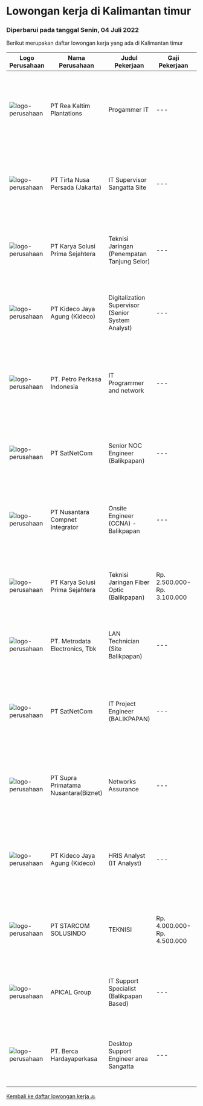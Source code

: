 
  # Lowongan kerja di Kalimantan timur

  ### Diperbarui pada tanggal Senin, 04 Juli 2022

  Berikut merupakan daftar lowongan kerja yang ada di Kalimantan timur

  |Logo Perusahaan | Nama Perusahaan | Judul Pekerjaan | Gaji Pekerjaan | Lokasi | Deskripsi | Tanggal diunggah | Pranala |
  | -------------- | --------------- | --------------- | --------- | --------- | -------------- | ------- | ----------- |
  |![logo-perusahaan](https://image-service-cdn.seek.com.au/9376cc1578ec132ba9f8ff2f412752d55fbfcc3c/ee4dce1061f3f616224767ad58cb2fc751b8d2dc)|PT Rea Kaltim Plantations|Progammer IT|---|Kutai Kartanegara|PT REA Kaltim Plantations mencari Programmer yang menguasai konsep pemahaman IT dan bertanggung jawab dalam pengembangan, analisa, penerapan serta...|Minggu, 03 Juli 2022|https://www.jobstreet.co.id/id/job/progammer-it-3924985?token=0~63685db1-73cc-49ab-8fbb-da3101196f2f&sectionRank=1&jobId=jobstreet-id-job-3924985|
|![logo-perusahaan](https://image-service-cdn.seek.com.au/c4ce478b52896f43a097099add17b0ccac0b8489/ee4dce1061f3f616224767ad58cb2fc751b8d2dc)|PT Tirta Nusa Persada (Jakarta)|IT Supervisor Sangatta Site|---|Kutai Timur|KUALIFIKASI : Minimal memiliki latar belakang pendidikan S-1 Teknik Informatika Berusia maksimal 35 tahun Memiliki pengalaman minimal 3 tahun sampai...|Rabu, 29 Juni 2022|https://www.jobstreet.co.id/id/job/it-supervisor-sangatta-site-3926463?token=0~63685db1-73cc-49ab-8fbb-da3101196f2f&sectionRank=2&jobId=jobstreet-id-job-3926463|
|![logo-perusahaan](https://image-service-cdn.seek.com.au/bb0f2c313297f2db3d497466b95d7da85644edc0/ee4dce1061f3f616224767ad58cb2fc751b8d2dc)|PT Karya Solusi Prima Sejahtera|Teknisi Jaringan (Penempatan Tanjung Selor)|---|Balikpapan|Kualifikasi: Lulusan Min. D3 Teknik Telekomunikasi/Teknik Informatika/Teknik Komputer/Sistem Informasi/Manajemen Informatika Memiliki kemampuan...|Jumat, 01 Juli 2022|https://www.jobstreet.co.id/id/job/teknisi-jaringan-penempatan-tanjung-selor-3930337?token=0~63685db1-73cc-49ab-8fbb-da3101196f2f&sectionRank=3&jobId=jobstreet-id-job-3930337|
|![logo-perusahaan](https://image-service-cdn.seek.com.au/c459a3197888e61ec2ebe86d307dcce37e2b470f/ee4dce1061f3f616224767ad58cb2fc751b8d2dc)|PT Kideco Jaya Agung (Kideco)|Digitalization Supervisor (Senior System Analyst)|---|Paser|Requirement: Minimum bachelor’s degree in Informatics Engineer Min. 6 years of experience in System Development Experience working in an agile...|Jumat, 01 Juli 2022|https://www.jobstreet.co.id/id/job/digitalization-supervisor-senior-system-analyst-3929727?token=0~63685db1-73cc-49ab-8fbb-da3101196f2f&sectionRank=4&jobId=jobstreet-id-job-3929727|
|![logo-perusahaan](https://image-service-cdn.seek.com.au/a27229dc202c8f61d2f7201a6830ed2ec17e1b37/ee4dce1061f3f616224767ad58cb2fc751b8d2dc)|PT. Petro Perkasa Indonesia|IT Programmer and network|---|Kutai Kartanegara|Job Description : Melakukan pemasangan, pengaturan dan pembaharuan pada hardware, software serta network Troubleshooting perangkat IT Mengelola...|Jumat, 01 Juli 2022|https://www.jobstreet.co.id/id/job/it-programmer-and-network-3941004?token=0~63685db1-73cc-49ab-8fbb-da3101196f2f&sectionRank=5&jobId=jobstreet-id-job-3941004|
|![logo-perusahaan](https://image-service-cdn.seek.com.au/6108f58b8d52b8e5523830ee4b11d6074377e515/ee4dce1061f3f616224767ad58cb2fc751b8d2dc)|PT SatNetCom|Senior NOC Engineer (Balikpapan)|---|Balikpapan|Skills: Excellent knowledge of wireless networking, TCP/IP Protocol, LANs, routers, switches, and server/client both practical and theory. Good...|Kamis, 30 Juni 2022|https://www.jobstreet.co.id/id/job/senior-noc-engineer-balikpapan-3927471?token=0~63685db1-73cc-49ab-8fbb-da3101196f2f&sectionRank=6&jobId=jobstreet-id-job-3927471|
|![logo-perusahaan](https://image-service-cdn.seek.com.au/faf1379cb2f8ff5c87162dc20c60c0d2f63dba1c/ee4dce1061f3f616224767ad58cb2fc751b8d2dc)|PT Nusantara Compnet Integrator|Onsite Engineer (CCNA) - Balikpapan|---|Balikpapan|Job Descriptions : Analyze customer needs Provide solutions and give recommendations to the customer according to their needs Preventive and...|Rabu, 29 Juni 2022|https://www.jobstreet.co.id/id/job/onsite-engineer-ccna-balikpapan-3918580?token=0~63685db1-73cc-49ab-8fbb-da3101196f2f&sectionRank=7&jobId=jobstreet-id-job-3918580|
|![logo-perusahaan](https://image-service-cdn.seek.com.au/bb0f2c313297f2db3d497466b95d7da85644edc0/ee4dce1061f3f616224767ad58cb2fc751b8d2dc)|PT Karya Solusi Prima Sejahtera|Teknisi Jaringan Fiber Optic (Balikpapan)|Rp. 2.500.000-Rp. 3.100.000|Balikpapan|KUALIFIKASI : Pendidikan minimal SMK Teknik Komputer &amp; Jaringan,Lulusan D3 Teknik Telekomunikasi/ S1 Teknik Informatika dipersilahkan Usia...|Sabtu, 25 Juni 2022|https://www.jobstreet.co.id/id/job/teknisi-jaringan-fiber-optic-balikpapan-3916072?token=0~63685db1-73cc-49ab-8fbb-da3101196f2f&sectionRank=8&jobId=jobstreet-id-job-3916072|
|![logo-perusahaan](https://image-service-cdn.seek.com.au/0d75518309b56a3cff39daa569b0ba02cc7a22f2/ee4dce1061f3f616224767ad58cb2fc751b8d2dc)|PT. Metrodata Electronics, Tbk|LAN Technician (Site Balikpapan)|---|Balikpapan|KUALIFIKASI PERSONIL LAN Technician Pendidikan minimal D3 Pengalaman minimal 5 tahun  LINGKUP PEKERJAAN...|Sabtu, 25 Juni 2022|https://www.jobstreet.co.id/id/job/lan-technician-site-balikpapan-3933752?token=0~63685db1-73cc-49ab-8fbb-da3101196f2f&sectionRank=9&jobId=jobstreet-id-job-3933752|
|![logo-perusahaan](https://image-service-cdn.seek.com.au/6108f58b8d52b8e5523830ee4b11d6074377e515/ee4dce1061f3f616224767ad58cb2fc751b8d2dc)|PT SatNetCom|IT Project Engineer (BALIKPAPAN)|---|Kalimantan Timur|Skills: Good Knowledge about IT System Good Knowledge of wire/wireless computer networking Good Knowledge about Electronic and Electrical System Good...|Kamis, 23 Juni 2022|https://www.jobstreet.co.id/id/job/it-project-engineer-balikpapan-3919137?token=0~63685db1-73cc-49ab-8fbb-da3101196f2f&sectionRank=10&jobId=jobstreet-id-job-3919137|
|![logo-perusahaan](https://image-service-cdn.seek.com.au/ded6537591a7b69d01775b5b7ccc9201c29d3e83/ee4dce1061f3f616224767ad58cb2fc751b8d2dc)|PT Supra Primatama Nusantara(Biznet)|Networks Assurance|---|Jawa Barat|Tanggung Jawab:  Melakukan Audit &amp; Commissioning jaringan Fiber Optic (FTTx GPON, and Metro Ethernet) Memastikan pembangunan jaringan fiber optik...|Rabu, 22 Juni 2022|https://www.jobstreet.co.id/id/job/networks-assurance-3928898?token=0~63685db1-73cc-49ab-8fbb-da3101196f2f&sectionRank=11&jobId=jobstreet-id-job-3928898|
|![logo-perusahaan](https://image-service-cdn.seek.com.au/c459a3197888e61ec2ebe86d307dcce37e2b470f/ee4dce1061f3f616224767ad58cb2fc751b8d2dc)|PT Kideco Jaya Agung (Kideco)|HRIS Analyst (IT Analyst)|---|Paser|Requirements: Candidates must possess a Bachelor's Degree (Preferably in Computer Science/Information Technology/ Computer Engineering) Minimum 3...|Selasa, 14 Juni 2022|https://www.jobstreet.co.id/id/job/hris-analyst-it-analyst-3918406?token=0~63685db1-73cc-49ab-8fbb-da3101196f2f&sectionRank=12&jobId=jobstreet-id-job-3918406|
|![logo-perusahaan](https://image-service-cdn.seek.com.au/eb86df59879e48d57b6045deb4ff347a1255c2d3/ee4dce1061f3f616224767ad58cb2fc751b8d2dc)|PT STARCOM SOLUSINDO|TEKNISI|Rp. 4.000.000-Rp. 4.500.000|Bontang|Deskripsi Pekerjaan Maintenance &amp; Troubleshoot Perangkat Melakukan Instalasi Switch &amp; Router Memahami Fiber Optic melakukan Instalasi CCTV...|Minggu, 12 Juni 2022|https://www.jobstreet.co.id/id/job/teknisi-3916438?token=0~63685db1-73cc-49ab-8fbb-da3101196f2f&sectionRank=13&jobId=jobstreet-id-job-3916438|
|![logo-perusahaan](https://image-service-cdn.seek.com.au/e69f75b57e24a78176feff907c1a3633341537fd/ee4dce1061f3f616224767ad58cb2fc751b8d2dc)|APICAL Group|IT Support Specialist (Balikpapan Based)|---|Balikpapan|You are on a journey to join an exciting Company and be part of our success story to improve lives by developing resources sustainably. Here we offer...|Rabu, 08 Juni 2022|https://www.jobstreet.co.id/id/job/it-support-specialist-balikpapan-based-3911487?token=0~63685db1-73cc-49ab-8fbb-da3101196f2f&sectionRank=14&jobId=jobstreet-id-job-3911487|
|![logo-perusahaan](https://image-service-cdn.seek.com.au/6a76252207cfed561e664c874d4631f4aefd8409/ee4dce1061f3f616224767ad58cb2fc751b8d2dc)|PT. Berca Hardayaperkasa|Desktop Support Engineer area Sangatta|---|Kalimantan Timur|Responsibilities: Analyzing, diagnosing, and installation to several areas including desktop hardware, operating systems, application software and...|Selasa, 07 Juni 2022|https://www.jobstreet.co.id/id/job/desktop-support-engineer-area-sangatta-3909679?token=0~63685db1-73cc-49ab-8fbb-da3101196f2f&sectionRank=15&jobId=jobstreet-id-job-3909679|


  [Kembali ke daftar lowongan kerja 🔙](../README.md#daftar-lowongan-kerja)
  